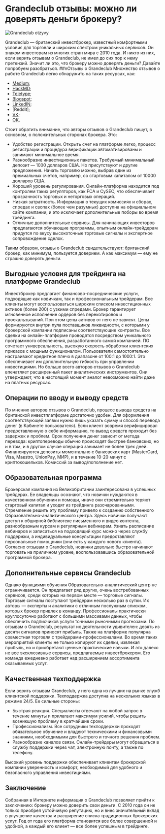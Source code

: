 # Grandeclub отзывы: можно ли доверять деньги брокеру?
![Grandeclub otzyvy](https://github.com/user-attachments/assets/c427e165-bcb6-4dbf-bdcd-aa88ca5fcc7b)

Grandeclub — британский инвестброкер, известный комфортными условия для торговли и широким спектром уникальных сервисов. Он знаком инвесторам из многих стран мира с 2010 года. И никто из них, если верить отзывам о Grandeclub, не имел до сих пор к нему претензий. Значит ли это, что брокеру можно доверять деньги? Давайте попробуем разобраться.
##nОтзывы о Grandeclub
Множество отзывов о работе Grandeclub легко обнаружить на таких ресурсах, как:
* [Medium](https://medium.com/@grandeckub/grandeclub-%D0%BE%D1%82%D0%B7%D1%8B%D0%B2%D1%8B-%D0%BD%D0%B0%D0%B4%D0%B5%D0%B6%D0%BD%D1%8B%D0%B9-%D0%B1%D1%80%D0%BE%D0%BA%D0%B5%D1%80-%D0%B8%D0%BB%D0%B8-%D0%BD%D0%B5%D1%82-64202a4be8e4);
* [HackMD](https://hackmd.io/EuB6QAGLQG2O2RShuiGHXA);
* [Teletype](https://teletype.in/@grandeclub/BjzxK-l6hm9);
* [Blogspot](https://grande-club.blogspot.com/2024/10/grandeclub.html);
* [LinkedIN](https://www.linkedin.com/showcase/grande-club/);
* [Reddit];
* [VK](https://vk.com/grande__club);
* [OK](https://ok.ru/group/70000008260917).

Стоит обратить внимание, что авторы отзывов о Grandeclub пишут, в основном, о положительных сторонах брокера. Это:
* Удобство регистрации. Открыть счет на платформе легко, процесс регистрации и процедура верификации автоматизированы и занимают минимальное время.
* Разнообразие инвестиционных пакетов. Требуемый минимальный депозит — 1000 долларов США. Но присутствуют и другие предложения. Начать торговлю можно, выбрав один из премиальных счетов, например, со стартовым капиталом от 10000 долларов США. 
* Хороший уровень регулирования. Онлайн-платформа находится под контролем таких регуляторов, как FCA и CySEC, что обеспечивает прозрачность торговых и неторговых операций.
* Низкая затратность. Информация о текущих комиссиях и сборах, спредах и свопах (более чем разумных) доступна на официальном сайте компании, и это исключает дополнительные поборы во время трейдинга.
* Отличные дополнительные сервисы. Для начинающих инвесторов предлагаются обучающие программы, опытным онлайн-трейдерам придутся по вкусу высокоточные торговые сигналы и экспертное сопровождение сделок.

Таким образом, отзывы о Grandeclub свидетельствуют: британский брокер, как минимум, пользуется доверием. А как максимум — ему не страшно доверять деньги.
## Выгодные условия для трейдинга на платформе Grandeclub
Инвестброкер предлагает финансово-посреднические услуги, подходящие как новичкам, так и профессиональным трейдерам. Все клиенты могут воспользоваться широким списком инвестиционных активов (более 200) с узкими спредами. Брокер гарантирует мгновенное исполнение ордеров без перекотировок и проскальзываний. При этом цены активов от него не зависят. Цены формируются внутри пула поставщиков ликвидности, с которыми у брокерской компании подписаны соответствующие контракты.
Все сделки на онлайн-платформе проводятся посредством уникального программного обеспечения, разработанного самой компанией. ПО сочетает универсальность, высокую скорость обработки клиентских приказов с мощным функционалом. 
Пользователи самостоятельно настраивают кредитное плечо в диапазоне от 100:1 до 1000:1. Это обеспечивает им дополнительную гибкость при управлении инвестициями.
Но больше всего авторов отзывов о Grandeclub впечатляет расширенный пакет аналитических инструментов. Они утверждают, что в настоящий момент аналог невозможно найти даже на платных ресурсах.
## Операции по вводу и выводу средств
По мнению авторов отзывов о Grandeclub, процесс вывода средств на британской инвестплатформе достаточно удобен. Для оформления соответствующей заявки нужно лишь указать сумму и способ перевода денег (в Кабинете пользователя). Если клиент вовремя верифицировал предоставленную о себе информацию, то вывод средств проходит без задержек и проблем. 
Срок получения денег зависит от метода перевода: криптопереводы обычно происходят быстрее банковских, но и в том, и в другом случае операция занимает не более трех дней.
Финансируются депозиты моментально с банковских карт (MasterCard, Visa, Maestro, UnionPay, МИР), и в течение 10-20 минут с криптокошельков. Комиссий за вывод/пополнение нет.
## Образовательная программа
Брокерская компания из Великобритании заинтересована в успешных трейдерах. Ее владельцы осознают, что новички нуждаются в качественном обучении и помощи, иначе они стремительно теряют стартовый капитал и уходят из трейдинга разочарованными. Стремление решить эту проблему привело к созданию собственного Образовательно-аналитического центра.
Здесь новички получают доступ к обширной библиотеке письменного и видео контента, разнообразным курсам и регулярным вебинарам. Узнать расписание вебинаров и записаться на подходящий курс можно через службу поддержки, а индивидуальные консультации предоставляют персональные помощники (они есть у каждого нового клиента). 
Согласно отзывам о Grandeclub, новички довольно быстро начинают торговать на приличном уровне, воспользовавшись образовательной программой брокера.
## Дополнительные сервисы Grandeclub
Однако функциями обучения Образовательно-аналитический центр не ограничивается. Он предлагает ряд других, очень востребованных сервисов, среди которых на первом месте — торговые сигналы.
Торговые сигналы поступают трейдерам несколько раз в сутки. Их авторы — эксперты и аналитики с отличным послужным списком, которых брокер привлек в команду. Профессионалы практически круглосуточно работают с большими массивами данных, чтобы обеспечить подписчиков услуги точными рыночными прогнозами. По отзывам о Grandeclub, результат их деятельности удивителен: девять из десяти сигналов приносят прибыль.
Также на платформе популярна совместная торговля с трейдерами-профессионалами. Во время таких мероприятий клиенты не только копируют их сделки, извлекая прибыль, но и приобретают ценные практические навыки. 
И это далеко не все эксклюзивные сервисы, предлагаемые инвестброкером. Его команда ежедневно работает над расширением ассортимента оказываемых услуг.
## Качественная техподдержка

Если верить отзывам Grandeclub, у него одна из лучших на рынке служб клиентской поддержки. Техподдержка доступна на нескольких языках в режиме 24/5. Ее сильные стороны:
* Быстрая реакция. Специалисты отвечают на любой запрос в течение минуты и прилагают максимум усилий, чтобы решить возникшую проблему в кратчайшие сроки.    
* Профессионализм. Все сотрудники техподдержки проходят обязательное обучение и владеют техническими и финансовыми знаниями, необходимыми для быстрого и точного решения проблем. 
* Разнообразие каналов связи. Онлайн-трейдеры могут обращаться в службу поддержки через чат, электронную почту, а также по телефону. 

Высокий уровень поддержки обеспечивает клиентам брокерской компании уверенность и комфорт, необходимый для удобного и безопасного управления инвестициями.
## Заключение
Собранная в Интернете информация о Grandeclub позволяет прийти к заключению: брокеру можно доверить свои деньги. С 2010 года он не только приобрел устойчивую репутацию, но и внес значительный вклад в улучшение качества и расширение списка традиционных брокерских услуг. Год от года его платформа становится все более совершенной и удобной, а каждый его клиент — все более успешным в трейдинге.
